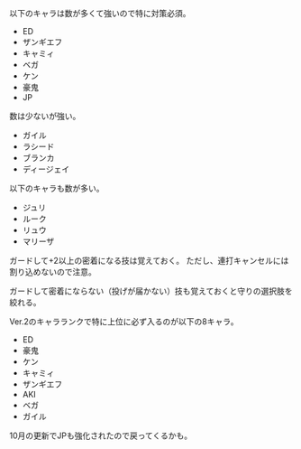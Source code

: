以下のキャラは数が多くて強いので特に対策必須。

- ED
- ザンギエフ
- キャミィ
- ベガ
- ケン
- 豪鬼
- JP

数は少ないが強い。

- ガイル
- ラシード
- ブランカ
- ディージェイ

以下のキャラも数が多い。

- ジュリ
- ルーク
- リュウ
- マリーザ

ガードして+2以上の密着になる技は覚えておく。
ただし、連打キャンセルには割り込めないので注意。

ガードして密着にならない（投げが届かない）技も覚えておくと守りの選択肢を絞れる。

Ver.2のキャラランクで特に上位に必ず入るのが以下の8キャラ。

- ED
- 豪鬼
- ケン
- キャミィ
- ザンギエフ
- AKI
- ベガ
- ガイル

10月の更新でJPも強化されたので戻ってくるかも。
